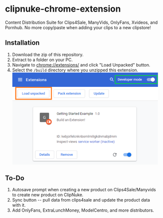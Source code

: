 # clipnuke-chrome-extension
 Content Distribution Suite for Clips4Sale, ManyVids, OnlyFans, Xvideos, and Pornhub. No more copy/paste when adding your clips to a new clipstore!

## Installation
1. Download the zip of this repository.
1. Extract to a folder on your PC.
1. Navigate to [chrome://extensions/](chrome://extensions/) and click "Load Unpacked" button.
1. Select the `/build` directory where you unzipped this extension.
![Chrome Installation](/docs/images/chrome-installation.png)

## To-Do
1. Autosave prompt when creating a new product on Clips4Sale/Manyvids to create new product on ClipNuke.
1. Sync button -- pull data from clips4sale and update the product data with it.
1. Add OnlyFans, ExtraLunchMoney, ModelCentro, and more distributors.
